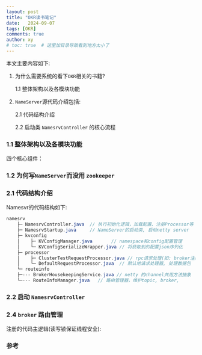 ```yaml
---
layout: post
title: "OKR读书笔记"
date:   2024-09-07
tags: [OKR]
comments: true
author: xy
# toc: true  # 这里加目录导致看到地方太小了
---
```


本文主要内容如下:

1. 为什么需要系统的看下`OKR`相关的书籍?

    1.1 整体架构以及各模块功能

2. `NameServer`源代码介绍包括:

    2.1 代码结构介绍

    2.2 启动类 `NamesrvController` 的核心流程


### 1.1 整体架构以及各模块功能



四个核心组件：



### 1.2 为何写`NameServer`而没用 `zookeeper`




### 2.1 代码结构介绍

Namesvr的代码结构如下:

```java
namesrv
    ├─ NamesrvController.java  // 执行初始化逻辑，加载配置、注册Processor等
    ├─ NamesrvStartup.java     // NameServer的启动类, 启动netty server
    ├─ kvconfig
    │    ├─ KVConfigManager.java       // namespace和config配置管理
    │    └─ KVConfigSerializeWrapper.java // 将获取到的配置json序列化
    ├─ processor
    │    ├─ ClusterTestRequestProcessor.java // rpc请求处理(如: broker注册,拉取节点信息)
    │    └─ DefaultRequestProcessor.java  // 默认地请求处理器, 处理数据包
    └─ routeinfo
    ├─--- BrokerHousekeepingService.java // netty 的channel共用方法抽象
    └─--- RouteInfoManager.java   // 路由管理器，维护topic, broker,
```

### 2.2 启动 `NamesrvController`



### 2.4 `broker` 路由管理



注册的代码主逻辑(读写锁保证线程安全):



### 参考



